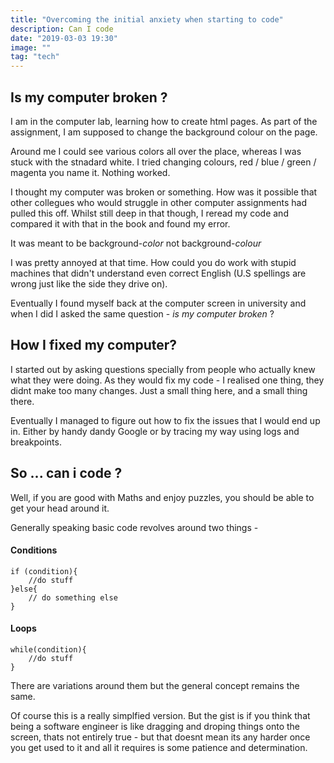 ```yaml
---
title: "Overcoming the initial anxiety when starting to code"
description: Can I code
date: "2019-03-03 19:30"
image: ""
tag: "tech"
---
```


## Is my computer broken ?

I am in the computer lab, learning how to create html pages. As part of the assignment, I am supposed to change the background colour on the page.

Around me I could see various colors all over the place, whereas I was stuck with the stnadard white. I tried changing colours, red / blue / green / magenta you name it. Nothing worked.

I thought my computer was broken or something. How was it possible that other collegues who would struggle in other computer assignments had pulled this off. Whilst still deep in that though, I reread my code and compared it with that in the book and found my error.

It was meant to be background-_color_ not background-_colour_

I was pretty annoyed at that time. How could you do work with stupid machines that didn't understand even correct English (U.S spellings are wrong just like the side they drive on).

Eventually I found myself back at the computer screen in university and when I did I asked the same question - _is my computer broken_ ?

## How I fixed my computer?

I started out by asking questions specially from people who actually knew what they were doing. As they would fix my code - I realised one thing, they didnt make too many changes. Just a small thing here, and a small thing there.

Eventually I managed to figure out how to fix the issues that I would end up in. Either by handy dandy Google or by tracing my way using logs and breakpoints.

## So ... can i code ?

Well, if you are good with Maths and enjoy puzzles, you should be able to get your head around it.

Generally speaking basic code revolves around two things -

#### Conditions

```
if (condition){
    //do stuff
}else{
    // do something else
}
```

#### Loops

```
while(condition){
    //do stuff
}
```

There are variations around them but the general concept remains the same.

Of course this is a really simplfied version. But the gist is if you think that being a software engineer is like dragging and droping things onto the screen, thats not entirely true - but that doesnt mean its any harder once you get used to it and all it requires is some patience and determination.

